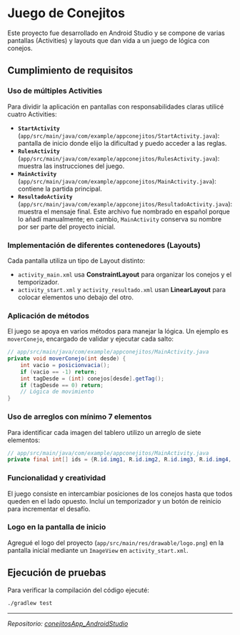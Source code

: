 # Juego de Conejitos

Este proyecto fue desarrollado en Android Studio y se compone de varias pantallas (Activities) y layouts que dan vida a un juego de lógica con conejos.

## Cumplimiento de requisitos

### Uso de múltiples Activities
Para dividir la aplicación en pantallas con responsabilidades claras utilicé cuatro Activities:

- **`StartActivity`** (`app/src/main/java/com/example/appconejitos/StartActivity.java`): pantalla de inicio donde elijo la dificultad y puedo acceder a las reglas.
- **`RulesActivity`** (`app/src/main/java/com/example/appconejitos/RulesActivity.java`): muestra las instrucciones del juego.
- **`MainActivity`** (`app/src/main/java/com/example/appconejitos/MainActivity.java`): contiene la partida principal.
- **`ResultadoActivity`** (`app/src/main/java/com/example/appconejitos/ResultadoActivity.java`): muestra el mensaje final. Este archivo fue nombrado en español porque lo añadí manualmente; en cambio, `MainActivity` conserva su nombre por ser parte del proyecto inicial.

### Implementación de diferentes contenedores (Layouts)
Cada pantalla utiliza un tipo de Layout distinto:

- `activity_main.xml` usa **ConstraintLayout** para organizar los conejos y el temporizador.
- `activity_start.xml` y `activity_resultado.xml` usan **LinearLayout** para colocar elementos uno debajo del otro.

### Aplicación de métodos
El juego se apoya en varios métodos para manejar la lógica. Un ejemplo es `moverConejo`, encargado de validar y ejecutar cada salto:

```java
// app/src/main/java/com/example/appconejitos/MainActivity.java
private void moverConejo(int desde) {
    int vacio = posicionvacia();
    if (vacio == -1) return;
    int tagDesde = (int) conejos[desde].getTag();
    if (tagDesde == 0) return;
    // Lógica de movimiento
}
```

### Uso de arreglos con mínimo 7 elementos
Para identificar cada imagen del tablero utilizo un arreglo de siete elementos:

```java
// app/src/main/java/com/example/appconejitos/MainActivity.java
private final int[] ids = {R.id.img1, R.id.img2, R.id.img3, R.id.img4, R.id.img5, R.id.img6, R.id.img7};
```

### Funcionalidad y creatividad
El juego consiste en intercambiar posiciones de los conejos hasta que todos queden en el lado opuesto. Incluí un temporizador y un botón de reinicio para incrementar el desafío.

### Logo en la pantalla de inicio
Agregué el logo del proyecto (`app/src/main/res/drawable/logo.png`) en la pantalla inicial mediante un `ImageView` en `activity_start.xml`.

## Ejecución de pruebas
Para verificar la compilación del código ejecuté:

```bash
./gradlew test
```

---
*Repositorio: [conejitosApp_AndroidStudio](./)*
